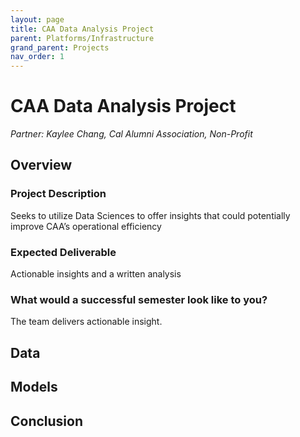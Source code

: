 ```yaml
---
layout: page
title: CAA Data Analysis Project
parent: Platforms/Infrastructure
grand_parent: Projects 
nav_order: 1
---
```



# CAA Data Analysis Project
*Partner: Kaylee	Chang, Cal Alumni Association, Non-Profit*

## Overview
### Project Description
Seeks to utilize Data Sciences to offer insights that could potentially improve CAA’s operational efficiency
### Expected Deliverable
Actionable insights and a written analysis
### What would a successful semester look like to you?
The team delivers actionable insight.

## Data

## Models

## Conclusion


```python

```
